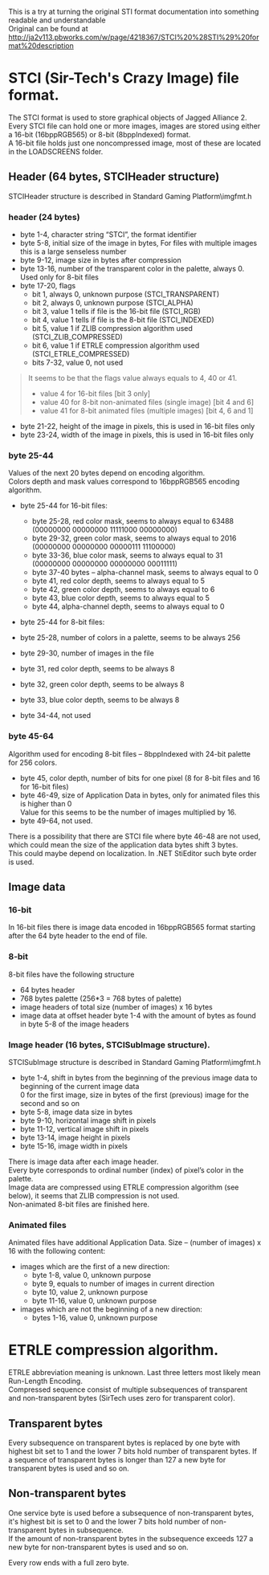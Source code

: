 This is a try at turning the original STI format documentation into something readable and understandable  
Original can be found at http://ja2v113.pbworks.com/w/page/4218367/STCI%20%28STI%29%20format%20description

# STСI (Sir-Tech's Crazy Image) file format.
The STСI format is used to store graphical objects of Jagged Alliance 2.  
Every STCI file can hold one or more images, images are stored using either a 16-bit (16bppRGB565) or 8-bit (8bppIndexed) format.  
A 16-bit file holds just one noncompressed image, most of these are located in the LOADSCREENS folder.

## Header (64 bytes, STCIHeader structure)
STCIHeader structure is described in Standard Gaming Platform\imgfmt.h

### header (24 bytes)
- byte 1-4, character string “STCI”, the format identifier
- byte 5-8, initial size of the image in bytes, For files with multiple images this is a large senseless number
- byte 9-12, image size in bytes after compression
- byte 13-16, number of the transparent color in the palette, always 0. Used only for 8-bit files
- byte 17-20, flags
  - bit 1, always 0, unknown purpose (STCI_TRANSPARENT)
  - bit 2, always 0, unknown purpose (STCI_ALPHA)
  - bit 3, value 1 tells if file is the 16-bit file (STCI_RGB)
  - bit 4, value 1 tells if file is the 8-bit file (STCI_INDEXED)
  - bit 5, value 1 if ZLIB compression algorithm used (STCI_ZLIB_COMPRESSED)
  - bit 6, value 1 if ETRLE compression algorithm used (STCI_ETRLE_COMPRESSED)
  - bits 7-32, value 0, not used

> It seems to be that the flags value always equals to 4, 40 or 41.
> - value 4 for 16-bit files [bit 3 only]
> - value 40 for 8-bit non-animated files (single image) [bit 4 and 6]
> - value 41 for 8-bit animated files (multiple images) [bit 4, 6 and 1]

- byte 21-22, height of the image in pixels, this is used in 16-bit files only
- byte 23-24, width of the image in pixels, this is used in 16-bit files only

### byte 25-44
Values of the next 20 bytes depend on encoding algorithm.  
Colors depth and mask values correspond to 16bppRGB565 encoding algorithm.

- byte 25-44 for 16-bit files:
  - byte 25-28, red color mask, seems to always equal to 63488 (00000000 00000000 11111000 00000000)
  - byte 29-32, green color mask, seems to always equal to 2016 (00000000 00000000 00000111 11100000)
  - byte 33-36, blue color mask, seems to always equal to 31 (00000000 00000000 00000000 00011111)
  - byte 37-40 bytes – alpha-channel mask, seems to always equal to 0
  - byte 41, red color depth, seems to always equal to 5
  - byte 42, green color depth, seems to always equal to 6
  - byte 43, blue color depth, seems to always equal to 5
  - byte 44, alpha-channel depth, seems to always equal to 0

-  byte 25-44 for 8-bit files:
  - byte 25-28, number of colors in a palette, seems to be always 256
  - byte 29-30, number of images in the file
  - byte 31, red color depth, seems to be always 8
  - byte 32, green color depth, seems to be always 8
  - byte 33, blue color depth, seems to be always 8
  - byte 34-44, not used

### byte 45-64
Algorithm used for encoding 8-bit files – 8bppIndexed with 24-bit palette for 256 colors.
- byte 45, color depth, number of bits for one pixel (8 for 8-bit files and 16 for 16-bit files)
- byte 46-49, size of Application Data in bytes, only for animated files this is higher than 0  
  Value for this seems to be the number of images multiplied by 16.
- byte 49-64, not used.

There is a possibility that there are STCI file where byte 46-48 are not used, which could mean the size of the application data bytes shift 3 bytes.  
This could maybe depend on localization. In .NET StiEditor such byte order is used.

## Image data

### 16-bit
In 16-bit files there is image data encoded in 16bppRGB565 format starting after the 64 byte header to the end of file.

### 8-bit
8-bit files have the following structure
- 64 bytes header
- 768 bytes palette (256*3 = 768 bytes of palette)
- image headers of total size (number of images) x 16 bytes
- image data at offset header byte 1-4 with the amount of bytes as found in byte 5-8 of the image headers

### Image header (16 bytes, STCISubImage structure).
STCISubImage structure is described in Standard Gaming Platform\imgfmt.h

- byte 1-4, shift in bytes from the beginning of the previous image data to beginning of the current image data  
  0 for the first image, size in bytes of the first (previous) image for the second and so on
- byte 5-8, image data size in bytes
- byte 9-10, horizontal image shift in pixels
- byte 11-12, vertical image shift in pixels
- byte 13-14, image height in pixels
- byte 15-16, image width in pixels

There is image data after each image header.  
Every byte corresponds to ordinal number (index) of pixel’s color in the palette.  
Image data are compressed using ETRLE compression algorithm (see below), it seems that ZLIB compression is not used.  
Non-animated 8-bit files are finished here.

### Animated files
Animated files have additional Application Data. Size – (number of images) x 16
with the following content:
- images which are the first of a new direction:
  - byte 1-8, value 0, unknown purpose
  - byte 9, equals to number of images in current direction
  - byte 10, value 2, unknown purpose
  - byte 11-16, value 0, unknown purpose
- images which are not the beginning of a new direction:
  - bytes 1-16, value 0, unknown purpose

# ETRLE compression algorithm.
ETRLE abbreviation meaning is unknown. Last three letters most likely mean Run-Length Encoding.  
Compressed sequence consist of multiple subsequences of transparent and non-transparent bytes (SirTech uses zero for transparent color).

## Transparent bytes
Every subsequence on transparent bytes is replaced by one byte with highest bit set to 1 and the lower 7 bits hold number of transparent bytes.
If a sequence of transparent bytes is longer than 127 a new byte for transparent bytes is used and so on.

## Non-transparent bytes
One service byte is used before a subsequence of non-transparent bytes, it's highest bit is set to 0 and the lower 7 bits hold number of non-transparent bytes in subsequence.  
If the amount of non-transparent bytes in the subsequence exceeds 127 a new byte for non-transparent bytes is used and so on.

Every row ends with a full zero byte. 
